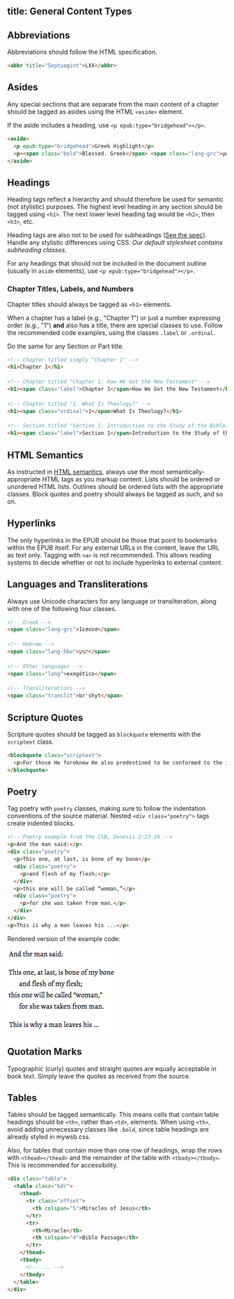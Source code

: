 title: General Content Types
---

## Abbreviations

Abbreviations should follow the HTML specification.

```html
<abbr title="Septuagint">LXX</abbr>
```

## Asides

Any special sections that are separate from the main content of a chapter should be tagged as asides using the HTML `<aside>` element.

If the aside includes a heading, use `<p epub:type="bridgehead"></p>`.

```html
<aside>
  <p epub:type="bridgehead">Greek Highlight</p>
  <p><span class="bold">Blessed. Greek</span> <span class="lang-grc">μακάριος</span> (<span class="translit">makarios</span>). This term occurs ...</p>
</aside>
```

## Headings

Heading tags reflect a hierarchy and should therefore be used for semantic (not stylistic) purposes. The highest level heading in any section should be tagged using `<h1>`. The next lower level heading tag would be `<h2>`, then `<h3>`, etc.

Heading tags are also not to be used for subheadings ([See the spec](http://w3c.github.io/html/sections.html#headings-and-sections)). Handle any stylistic differences using CSS. _Our default stylesheet contains subheading classes._

For any headings that should not be included in the document outline (usually in `aside` elements), use `<p epub:type="bridgehead"></p>`.

### Chapter Titles, Labels, and Numbers

Chapter titles should always be tagged as `<h1>` elements.

When a chapter has a label (e.g., "Chapter 1") or just a number expressing order (e.g., "1") <strong>and</strong> also has a title, there are special classes to use. Follow the recommended code examples, using the classes `.label` or `.ordinal`.

Do the same for any Section or Part title.

```html
<!-- Chapter titled simply "Chapter 1" -->
<h1>Chapter 1</h1>

<!-- Chapter titled "Chapter 1: How We Got the New Testament" -->
<h1><span class="label">Chapter 1</span>How We Got the New Testament</h1>

<!-- Chapter titled "1. What Is Theology?" -->
<h1><span class="ordinal">1</span>What Is Theology?</h1>

<!-- Section titled "Section 1: Introduction to the Study of the Bible -->
<h1><span class="label">Section 1</span>Introduction to the Study of the Bible</h1>
```

## HTML Semantics

As instructed in [HTML semantics](html_style.html#Semantics), always use the most semantically-appropriate HTML tags as you markup content. Lists should be ordered or unordered HTML lists. Outlines should be ordered lists with the appropriate classes. Block quotes and poetry should always be tagged as such, and so on.

## Hyperlinks

The only hyperlinks in the EPUB should be those that point to bookmarks within the EPUB itself. For any external URLs in the content, leave the URL as text only. Tagging with `<a>` is not recommended. This allows reading systems to decide whether or not to include hyperlinks to external content.

## Languages and Transliterations

Always use Unicode characters for any language or transliteration, along with one of the following four classes.

```html
<!-- Greek -->
<span class="lang-grc">Ιεσουσ</span>

<!-- Hebrew -->
<span class="lang-hbo">‏יְשׁוּעָ</span>

<!-- Other languages -->
<span class="lang">exegético</span>

<!-- Transliterations -->
<span class="translit">br'shyt</span>
```

## Scripture Quotes

Scripture quotes should be tagged as `blockquote` elements with the `scriptext` class.

```html
<blockquote class="scriptext">
  <p>For those He foreknew He also predestined to be conformed to the image of His Son, so that He would be the firstborn among many brothers. And those He predestined, He also called; and those He called, He also justified; and those He justified, He also glorified. (Rom 8:29–30)</p>
</blockquote>
```

## Poetry

Tag poetry with `poetry` classes, making sure to follow the indentation conventions of the source material. Nested `<div class="poetry">` tags create indented blocks.

```html
<!-- Poetry example from the CSB, Genesis 2:23-24 -->
<p>And the man said:</p>
<div class="poetry">
  <p>This one, at last, is bone of my bone</p>
  <div class="poetry">
    <p>and flesh of my flesh;</p>
  </div>
  <p>this one will be called “woman,”</p>
  <div class="poetry">
    <p>for she was taken from man.</p>
  </div>
</div>
<p>This is why a man leaves his ...</p>
```
Rendered version of the example code:

![Poetry example - rendered version.](../assets/images/poetry-example.png)

## Quotation Marks

Typographic (curly) quotes and straight quotes are equally acceptable in book text. Simply leave the quotes as received from the source.

## Tables

Tables should be tagged semantically. This means cells that contain table headings should be `<th>`, rather than `<td>`, elements. When using `<th>`, avoid adding unnecessary classes like `.bold`, since table headings are already styled in mywsb.css.

Also, for tables that contain more than one row of headings, wrap the rows with `<thead></thead>` and the remainder of the table with `<tbody></tbody>`. This is recommended for accessibility.

```html
<div class="table">
  <table class="bdr">
    <thead>
      <tr class="offset">
        <th colspan="5">Miracles of Jesus</th>
      </tr>
      <tr>
        <th>Miracle</th>
        <th colspan="4">Bible Passage</th>
      </tr>
    </thead>
    <tbody>
      <!-- ... -->
    </tbody>
  </table>
</div>
```